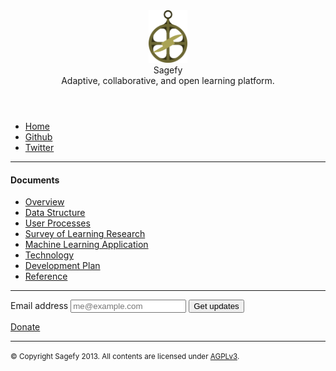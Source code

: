 <header>
    <img src="/docs/static/astrolabe.svg" alt="astrolabe" height="84" class="large" />
    <hgroup>
        <div class="title">Sagefy</div>
        <div class="description">Adaptive, collaborative, and open learning platform.</div>
    </hgroup>
</header>

<ul>
    <li><a href="/">Home</a></li>
    <li><a href="http://github.com/heiskr/sagefy">Github</a></li>
    <li><a href="http://twitter.com/sagefyorg">Twitter</a></li>
</ul>

<hr />

<h4 id="documents">Documents</h4>

<ul>
    <li><a href="/docs/overview">Overview</a></li>
    <li><a href="/docs/data_structure">Data Structure</a></li>
    <li><a href="/docs/user_processes">User Processes</a></li>
    <li><a href="/docs/survey_of_learning_research">Survey of Learning Research</a></li>
    <li><a href="/docs/machine_learning_application">Machine Learning Application</a></li>
    <li><a href="/docs/technology">Technology</a></li>
    <li><a href="/docs/development_plan">Development Plan</a></li>
    <li><a href="/docs/reference">Reference</a></li>
</ul>

<hr />

<form action="http://sagefy.us3.list-manage1.com/subscribe/post?u=3fc3d9b161e568d1a8e5f3a86&amp;id=26c1244ee8" method="post" id="mc-embedded-subscribe-form" name="mc-embedded-subscribe-form" class="validate" target="_blank" novalidate>
    <label for="email">
        Email address
    </label>
    <input type="email" name="EMAIL" id="email" placeholder="me@example.com" />
    <button type="submit">
        Get updates
    </button>
</form>

<a href="https://www.paypal.com/cgi-bin/webscr?cmd=_s-xclick&hosted_button_id=PXGYRLUR53MBJ" class="button" target="_blank">Donate</a>

<hr />

<p><small>&copy; Copyright Sagefy 2013. All contents are licensed under <a href="https://raw.github.com/heiskr/sagefy/master/license.txt">AGPLv3</a>.</small></p>
